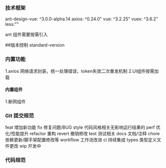 <!--
 * @Descripttion: 
 * @version: 1.0.0
 * @Author: lai_hq@qq.com
 * @Date: 2021-12-13 18:16:16
 * @LastEditors: lai_hq@qq.com
 * @LastEditTime: 2021-12-24 12:24:46
-->
### 技术框架
ant-design-vue: ^3.0.0-alpha.14
axios: ^0.24.0"
vue: ^3.2.25"
vuex: ^3.6.2"
less:""

ant 组件需要按需引入

##版本控制
standard-version


### 内置功能
1.axios 网络请求封装，统一处理错误，token失效二次重发机制
2.UI组件按需加载


#### 内置组件
1.断网组件




### Git 提交规范

feat 增加新功能
fix 修复问题/BUG
style 代码风格相关无影响运行结果的
perf 优化/性能提升
refactor 重构
revert 撤销修改
test 测试相关
docs 文档/注释
chore 依赖更新/脚手架配置修改等
workflow 工作流改进
ci 持续集成
types 类型定义文件更改
wip 开发中

### 代码规范



